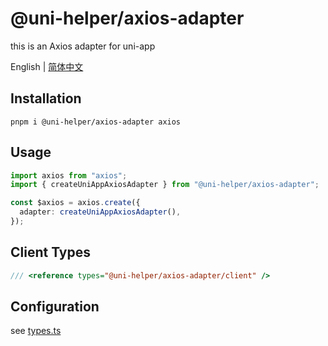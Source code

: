 # @uni-helper/axios-adapter

this is an Axios adapter for uni-app

English | [简体中文](./README.zh-CN.md)

## Installation

```
pnpm i @uni-helper/axios-adapter axios
```

## Usage

```ts
import axios from "axios";
import { createUniAppAxiosAdapter } from "@uni-helper/axios-adapter";

const $axios = axios.create({
  adapter: createUniAppAxiosAdapter(),
});
```

## Client Types

```ts
/// <reference types="@uni-helper/axios-adapter/client" />
```

## Configuration

see [types.ts](./src/types.ts)
